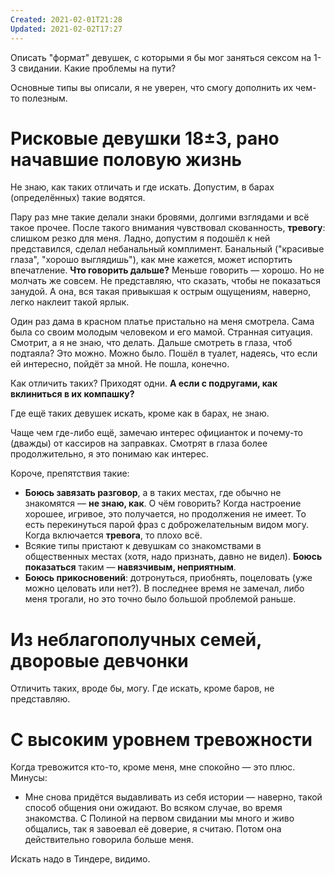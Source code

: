 ```yaml
---
Created: 2021-02-01T21:28
Updated: 2021-02-02T17:27
---
```

Описать "формат" девушек, с которыми я бы мог заняться сексом на 1-3 свидании. Какие проблемы на пути?

Основные типы вы описали, я не уверен, что смогу дополнить их чем-то полезным.

# Рисковые девушки 18±3, рано начавшие половую жизнь

Не знаю, как таких отличать и где искать. Допустим, в барах (определённых) такие водятся.

Пару раз мне такие делали знаки бровями, долгими взглядами и всё такое прочее. После такого внимания чувствовал скованность, **тревогу**: слишком резко для меня. Ладно, допустим я подошёл к ней представился, сделал небанальный комплимент. Банальный ("красивые глаза", "хорошо выглядишь"), как мне кажется, может испортить впечатление. **Что говорить дальше?** Меньше говорить — хорошо. Но не молчать же совсем. Не представляю, что сказать, чтобы не показаться занудой. А она, вся такая привыкшая к острым ощущениям, наверно, легко наклеит такой ярлык.

Один раз дама в красном платье пристально на меня смотрела. Сама была со своим молодым человеком и его мамой. Странная ситуация. Смотрит, а я не знаю, что делать. Дальше смотреть в глаза, чтоб подтаяла? Это можно. Можно было. Пошёл в туалет, надеясь, что если ей интересно, пойдёт за мной. Не пошла, конечно.

Как отличить таких? Приходят одни. **А если с подругами, как вклиниться в их компашку?**

Где ещё таких девушек искать, кроме как в барах, не знаю.

Чаще чем где-либо ещё, замечаю интерес официанток и почему-то (дважды) от кассиров на заправках. Смотрят в глаза более продолжительно, я это понимаю как интерес.

Короче, препятствия такие:

- **Боюсь завязать разговор**, а в таких местах, где обычно не знакомятся — **не знаю, как**. О чём говорить? Когда настроение хорошее, игривое, это получается, но продолжения не имеет. То есть перекинуться парой фраз с доброжелательным видом могу. Когда включается **тревога**, то плохо всё.
- Всякие типы пристают к девушкам со знакомствами в общественных местах (хотя, надо признать, давно не видел). **Боюсь показаться** таким — **навязчивым, неприятным**.
- **Боюсь прикосновений**: дотронуться, приобнять, поцеловать (уже можно целовать или нет?). В последнее время не замечал, либо меня трогали, но это точно было большой проблемой раньше.

# Из неблагополучных семей, дворовые девчонки

Отличить таких, вроде бы, могу. Где искать, кроме баров, не представляю.

# С высоким уровнем тревожности

Когда тревожится кто-то, кроме меня, мне спокойно — это плюс. Минусы:

- Мне снова придётся выдавливать из себя истории — наверно, такой способ общения они ожидают. Во всяком случае, во время знакомства. С Полиной на первом свидании мы много и живо общались, так я завоевал её доверие, я считаю. Потом она действительно говорила больше меня.

Искать надо в Тиндере, видимо.